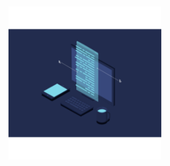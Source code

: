 <img src="https://github.com/MuhammadYousufbhimla/MuhammadYousufbhimla/blob/master/47495-coding.gif" width="60%"  loop=infinite>
